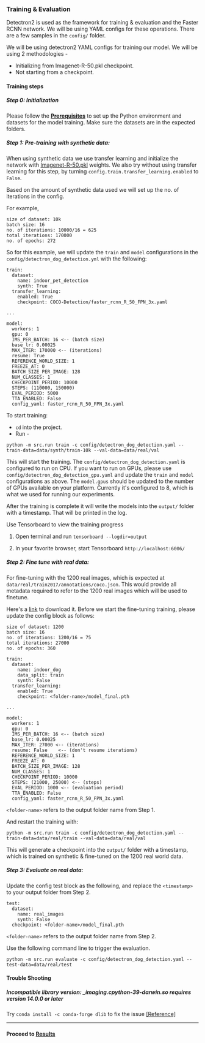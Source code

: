 ### Training & Evaluation

Detectron2 is used as the framework for training & evaluation and the Faster RCNN network. We will be using YAML configs for these operations. There are a few samples in the `config/` folder.

We will be using detectron2 YAML configs for training our model. We will be using 2 methodologies -

* Initializing from Imagenet-R-50.pkl checkpoint.
* Not starting from a checkpoint.

#### Training steps

##### Step 0: Initialization

Please follow the [**Prerequisites**](prerequisites.md#setup-training-environment) to set up the Python environment and datasets for the model training. Make sure the datasets are in the expected folders.

##### Step 1: Pre-training with synthetic data:

When using synthetic data we use transfer learning and initialize the network with [Imagenet-R-50.pkl](https://dl.fbaipublicfiles.com/detectron/ImageNetPretrained/MSRA/R-50.pkl) weights. We also try without using transfer learning for this step, by turning `config.train.transfer_learning.enabled` to `False`.

Based on the amount of synthetic data used we will set up the no. of iterations in the config.

For example,

```
size of dataset: 10k
batch size: 16
no. of iterations: 10000/16 = 625
total iterations: 170000
no. of epochs: 272
```

So for this example, we will update the `train` and `model` configurations in the `config/detectron_dog_detection.yml` with the following:

```
train:
  dataset:
    name: indoor_pet_detection
    synth: True
  transfer_learning:
    enabled: True
    checkpoint: COCO-Detection/faster_rcnn_R_50_FPN_3x.yaml

...

model:
  workers: 1
  gpu: 0
  IMS_PER_BATCH: 16 <-- (batch size)
  base_lr: 0.00025
  MAX_ITER: 170000 <-- (iterations)
  resume: True
  REFERENCE_WORLD_SIZE: 1
  FREEZE_AT: 0
  BATCH_SIZE_PER_IMAGE: 128
  NUM_CLASSES: 1
  CHECKPOINT_PERIOD: 10000
  STEPS: (110000, 150000)
  EVAL_PERIOD: 5000
  TTA_ENABLED: False
  config_yaml: faster_rcnn_R_50_FPN_3x.yaml
```

To start training:

- `cd` into the project.
- Run -

```shell
python -m src.run train -c config/detectron_dog_detection.yaml --train-data=data/synth/train-10k --val-data=data/real/val
```

This will start the training. The `config/detectron_dog_detection.yaml` is configured to run on CPU. If you want to run on GPUs, please use `config/detectron_dog_detection_gpu.yaml` and update the `train` and `model` configurations as above. The `model.gpus` should be updated to the number of GPUs available on your platform. Currently it's configured to 8, which is what we used for running our experiments.

After the training is complete it will write the models into the `output/` folder with a timestamp. That
will be printed in the log.

Use Tensorboard to view the training progress

1. Open terminal and run `tensorboard --logdir=output`

2. In your favorite browser, start Tensorboard `http://localhost:6006/`

##### Step 2: Fine tune with real data:

For fine-tuning with the 1200 real images, which is expected at `data/real/train2017/annotations/coco.json`.
This would provide all metadata required to refer to the 1200 real images which will be used to finetune.

Here's a [link](https://github.com/Unity-Technologies/Indoor-Pet-Detection/releases/download/v0.1.1/real_datasets.zip) to download it. Before we start the fine-tuning training, please update the config block
as follows:

```
size of dataset: 1200
batch size: 16
no. of iterations: 1200/16 = 75
total iterations: 27000
no. of epochs: 360
```

```
train:
  dataset:
    name: indoor_dog
    data_split: train
    synth: False
  transfer_learning:
    enabled: True
    checkpoint: <folder-name>/model_final.pth

...

model:
  workers: 1
  gpu: 0
  IMS_PER_BATCH: 16 <-- (batch size)
  base_lr: 0.00025
  MAX_ITER: 27000 <-- (iterations)
  resume: False    <-- (don't resume iterations)
  REFERENCE_WORLD_SIZE: 1
  FREEZE_AT: 0
  BATCH_SIZE_PER_IMAGE: 128
  NUM_CLASSES: 1
  CHECKPOINT_PERIOD: 10000
  STEPS: (21000, 25000) <-- (steps)
  EVAL_PERIOD: 1000 <-- (evaluation period)
  TTA_ENABLED: False
  config_yaml: faster_rcnn_R_50_FPN_3x.yaml
```

`<folder-name>` refers to the output folder name from Step 1.

And restart the training with:

```shell
python -m src.run train -c config/detectron_dog_detection.yaml --train-data=data/real/train --val-data=data/real/val
```

This will generate a checkpoint into the `output/` folder with a timestamp, which is trained on synthetic & fine-tuned on the 1200 real world data.

##### Step 3: Evaluate on real data:

Update the config test block as the following, and replace the `<timestamp>` to your output folder from Step 2.

```
test:
  dataset:
    name: real_images
    synth: False
  checkpoint: <folder-name>/model_final.pth
```

`<folder-name>` refers to the output folder name from Step 2.

Use the following command line to trigger the evaluation.

```shell
python -m src.run evaluate -c config/detectron_dog_detection.yaml --test-data=data/real/test
```

#### Trouble Shooting

##### Incompatible library version: \_imaging.cpython-39-darwin.so requires version 14.0.0 or later

Try `conda install -c conda-forge dlib` to fix the issue [[Reference]](https://github.com/python-pillow/Pillow/issues/5257)

---

#### Proceed to [Results](results.md)
